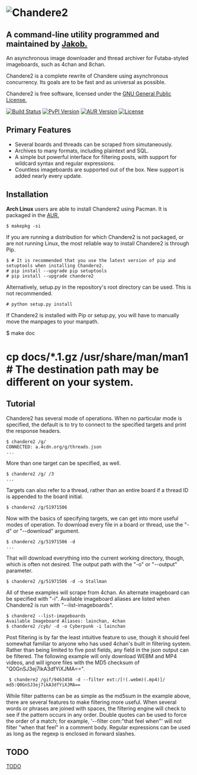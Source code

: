 ![Chandere2](https://raw.github.com/TsarFox/chandere2/master/Chandere2_Logo.png "Chandere2")
========
## A command-line utility programmed and maintained by [Jakob.](http://tsar-fox.com/)
An asynchronous image downloader and thread archiver for Futaba-styled imageboards, such as 4chan and 8chan.

Chandere2 is a complete rewrite of Chandere using asynchronous concurrency. Its goals are to be fast and as universal as possible.

Chandere2 is free software, licensed under the [GNU General Public License.](http://gnu.org/licenses/gpl.html)

[![Build Status](https://travis-ci.org/TsarFox/chandere2.svg?branch=master)](https://travis-ci.org/TsarFox/chandere2)  [![PyPI Version](https://img.shields.io/pypi/v/Chandere2.svg)](https://pypi.python.org/pypi/Chandere2/)  [![AUR Version](https://img.shields.io/aur/version/chandere2.svg)](https://aur.archlinux.org/packages/chandere2/)  [![License](https://img.shields.io/github/license/tsarfox/chandere2.svg)](https://www.gnu.org/licenses/gpl.html)


Primary Features
----------------

* Several boards and threads can be scraped from simutaneously.
* Archives to many formats, including plaintext and SQL.
* A simple but powerful interface for filtering posts, with support for wildcard syntax and regular expressions.
* Countless imageboards are supported out of the box. New support is added nearly every update.


Installation
------------

**Arch Linux** users are able to install Chandere2 using Pacman. It is packaged in the [AUR.](https://aur.archlinux.org/packages/chandere2/)

    $ makepkg -si

If you are running a distribution for which Chandere2 is not packaged, or are not running Linux, the most reliable way to install Chandere2 is through Pip.

    $ # It is recommended that you use the latest version of pip and setuptools when installing Chandere2.
    # pip install --upgrade pip setuptools
    # pip install --upgrade chandere2

Alternatively, setup.py in the repository's root directory can be used. This is not recommended.

    # python setup.py install

If Chandere2 is installed with Pip or setup.py, you will have to manually move the manpages to your manpath.

   $ make doc
   # cp docs/*.1.gz /usr/share/man/man1 # The destination path may be different on your system.


Tutorial
--------

Chandere2 has several mode of operations. When no particular mode is specified, the default is to try to connect to the specified targets and print the response headers.

    $ chandere2 /g/
    CONNECTED: a.4cdn.org/g/threads.json
    ...

More than one target can be specified, as well.

    $ chandere2 /g/ /3
    ...

Targets can also refer to a thread, rather than an entire board if a thread ID is appended to the board initial.

    $ chandere2 /g/51971506

Now with the basics of specifying targets, we can get into more useful modes of operation. To download every file in a board or thread, use the "-d" or "--download" argument.

    $ chandere2 /g/51971506 -d
    ...

That will download everything into the current working directory, though, which is often not desired. The output path with the "-o" or "--output" parameter.

    $ chandere2 /g/51971506 -d -o Stallman

All of these examples will scrape from 4chan. An alternate imageboard can be specified with "-i". Available imageboard aliases are listed when Chandere2 is run with "--list-imageboards".

    $ chandere2 --list-imageboards
    Available Imageboard Aliases: lainchan, 4chan
    $ chandere2 /cyb/ -d -o Cyberpunk -i lainchan

Post filtering is by far the least intuitive feature to use, though it should feel somewhat familiar to anyone who has used 4chan's built in filtering system. Rather than being limited to five post fields, any field in the json output can be filtered. The following example will only download WEBM and MP4 videos, and will ignore files with the MD5 checksum of "Q0GnSJ3ej7ikA3dfYiXJMA==".

     $ chandere2 /gif/9463458 -d --filter ext:/[!(.webm)(.mp4)]/ md5:Q0GnSJ3ej7ikA3dfYiXJMA==

While filter patterns can be as simple as the md5sum in the example above, there are several features to make filtering more useful. When several words or phrases are joined with spaces, the filtering engine will check to see if the pattern occurs in any order. Double quotes can be used to force the order of a match; for example, '--filter com:"that feel when"' will not filter "when that feel" in a comment body. Regular expressions can be used as long as the regexp is enclosed in forward slashes.


TODO
----
[TODO](/TODO.md)
